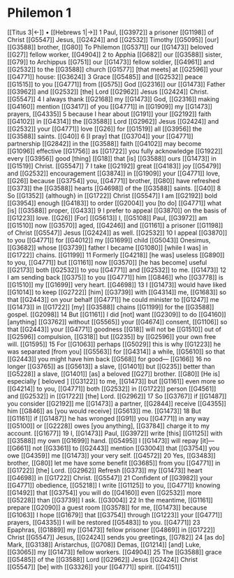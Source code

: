 # Philemon 1
[[Titus 3|←]] • [[Hebrews 1|→]]
1 Paul, [[G3972]] a prisoner [[G1198]] of Christ [[G5547]] Jesus, [[G2424]] and [[G2532]] Timothy [[G5095]] [our] [[G3588]] brother, [[G80]] To Philemon [[G5371]] our [[G1473]] beloved [[G27]] fellow worker, [[G4904]] 
2 to Apphia [[G682]] our [[G3588]] sister, [[G79]] to Archippus [[G751]] our [[G1473]] fellow soldier, [[G4961]] and [[G2532]] to the [[G3588]] church [[G1577]] [that meets] at [[G2596]] your [[G4771]] house: [[G3624]] 
3 Grace [[G5485]] and [[G2532]] peace [[G1515]] to you [[G4771]] from [[G575]] God [[G2316]] our [[G1473]] Father [[G3962]] and [[G2532]] [the] Lord [[G2962]] Jesus [[G2424]] Christ. [[G5547]] 
4 I always thank [[G2168]] my [[G1473]] God, [[G2316]] making [[G4160]] mention [[G3417]] of you [[G4771]] in [[G1909]] my [[G1473]] prayers, [[G4335]] 
5 because I hear about [[G191]] your [[G2192]] faith [[G4102]] in [[G4314]] the [[G3588]] Lord [[G2962]] Jesus [[G2424]] and [[G2532]] your [[G4771]] love [[G26]] for [[G1519]] all [[G3956]] the [[G3588]] saints. [[G40]] 
6 [I pray] that [[G3704]] your [[G4771]] partnership [[G2842]] in the [[G3588]] faith [[G4102]] may become [[G1096]] effective [[G1756]] as [[G1722]] you fully acknowledge [[G1922]] every [[G3956]] good [thing] [[G18]] that [is] [[G3588]] ours [[G1473]] in [[G1519]] Christ. [[G5547]] 
7 I take [[G2192]] great [[G4183]] joy [[G5479]] and [[G2532]] encouragement [[G3874]] in [[G1909]] your [[G4771]] love, [[G26]] because [[G3754]] you, [[G4771]] brother, [[G80]] have refreshed [[G373]] the [[G3588]] hearts [[G4698]] of the [[G3588]] saints. [[G40]] 
8 So [[G1352]] {although} in [[G1722]] Christ [[G5547]] I am [[G2192]] bold [[G3954]] enough [[G4183]] to order [[G2004]] you [to do] [[G4771]] what [is] [[G3588]] proper, [[G433]] 
9 I prefer to appeal [[G3870]] on the basis of [[G1223]] love. [[G26]] [For] [[G5613]] I, [[G5108]] Paul, [[G3972]] am [[G1510]] now [[G3570]] aged, [[G4246]] and [[G1161]] a prisoner [[G1198]] of Christ [[G5547]] Jesus [[G2424]] as well. [[G2532]] 
10 I appeal [[G3870]] to you [[G4771]] for [[G4012]] my [[G1699]] child [[G5043]] Onesimus, [[G3682]] whose [[G3739]] father I became [[G1080]] [while I was] in [[G1722]] chains. [[G1199]] 
11 Formerly [[G4218]] [he was] useless [[G890]] to you, [[G4771]] but [[G1161]] now [[G3570]] [he has become] useful [[G2173]] both [[G2532]] to you [[G4771]] and [[G2532]] to me. [[G1473]] 
12 I am sending back [[G375]] to you [[G4771]] him [[G846]] who [[G3778]] is [[G1510]] my [[G1699]] very heart. [[G4698]] 
13 I [[G1473]] would have liked [[G1014]] to keep [[G2722]] [him] [[G3739]] with [[G4314]] me, [[G1683]] so that [[G2443]] on your behalf [[G4771]] he could minister to [[G1247]] me [[G1473]] in [[G1722]] [my] [[G3588]] chains [[G1199]] for the [[G3588]] gospel. [[G2098]] 
14 But [[G1161]] I did [not] want [[G2309]] to do [[G4160]] [anything] [[G3762]] without [[G5565]] your [[G4674]] consent, [[G1106]] so that [[G2443]] your [[G4771]] goodness [[G18]] will not be [[G1510]] out of [[G2596]] compulsion, [[G318]] but [[G235]] by [[G2596]] your own free will. [[G1595]] 
15 For [[G1063]] perhaps [[G5029]] this is why [[G1223]] he was separated [from you] [[G5563]] for [[G4314]] a while, [[G5610]] so that [[G2443]] you might have him back [[G568]] for good— [[G166]] 
16 no longer [[G3765]] as [[G5613]] a slave, [[G1401]] but [[G235]] better than [[G5228]] a slave, [[G1401]] [as] a beloved [[G27]] brother. [[G80]] [He is] especially [ beloved ] [[G3122]] to me, [[G1473]] but [[G1161]] even more so [[G4214]] to you, [[G4771]] both [[G2532]] in [[G1722]] person [[G4561]] and [[G2532]] in [[G1722]] [the] Lord. [[G2962]] 
17 So [[G3767]] if [[G1487]] you consider [[G2192]] me [[G1473]] a partner, [[G2844]] receive [[G4355]] him [[G846]] as [you would receive] [[G5613]] me. [[G1473]] 
18 But [[G1161]] if [[G1487]] he has wronged [[G91]] you [[G4771]] in any way [[G5100]] or [[G2228]] owes [you anything], [[G3784]] charge it to my account. [[G1677]] 
19 I, [[G1473]] Paul, [[G3972]] write [this] [[G1125]] with [[G3588]] my own [[G1699]] hand. [[G5495]] I [[G1473]] will repay [it]— [[G661]] not [[G3361]] to [[G2443]] mention [[G3004]] that [[G3754]] you owe [[G4359]] me [[G1473]] your very self. [[G4572]] 
20 Yes, [[G3483]] brother, [[G80]] let me have some benefit [[G3685]] from you [[G4771]] in [[G1722]] [the] Lord. [[G2962]] Refresh [[G373]] my [[G1473]] heart [[G4698]] in [[G1722]] Christ. [[G5547]] 
21 Confident of [[G3982]] your [[G4771]] obedience, [[G5218]] I write [[G1125]] to you, [[G4771]] knowing [[G1492]] that [[G3754]] you will do [[G4160]] even [[G2532]] more [[G5228]] than [[G3739]] I ask. [[G3004]] 
22 In the meantime, [[G1161]] prepare [[G2090]] a guest room [[G3578]] for me, [[G1473]] because [[G1063]] I hope [[G1679]] that [[G3754]] through [[G1223]] your [[G4771]] prayers, [[G4335]] I will be restored [[G5483]] to you. [[G4771]] 
23 Epaphras, [[G1889]] my [[G1473]] fellow prisoner [[G4869]] in [[G1722]] Christ [[G5547]] Jesus, [[G2424]] sends you greetings, [[G782]] 
24 [as do] Mark, [[G3138]] Aristarchus, [[G708]] Demas, [[G1214]] [and] Luke, [[G3065]] my [[G1473]] fellow workers. [[G4904]] 
25 The [[G3588]] grace [[G5485]] of the [[G3588]] Lord [[G2962]] Jesus [[G2424]] Christ [[G5547]] [be] with [[G3326]] your [[G4771]] spirit. [[G4151]] 
